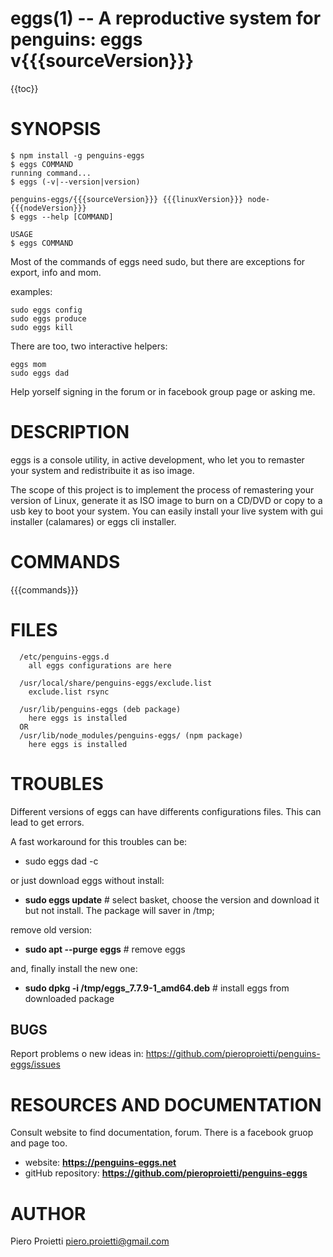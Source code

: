 eggs(1) -- A reproductive system for penguins: eggs v{{{sourceVersion}}}
==========================================================================

{{toc}}

# SYNOPSIS
```
$ npm install -g penguins-eggs
$ eggs COMMAND
running command...
$ eggs (-v|--version|version)

penguins-eggs/{{{sourceVersion}}} {{{linuxVersion}}} node-{{{nodeVersion}}}
$ eggs --help [COMMAND]

USAGE
$ eggs COMMAND
```

Most of the commands of eggs need sudo, but there are exceptions for export, info and mom.

examples:

```
sudo eggs config
sudo eggs produce
sudo eggs kill
```

There are too, two interactive helpers:

```
eggs mom
sudo eggs dad
```

Help yorself signing in the forum or in facebook group page or asking me.


# DESCRIPTION

eggs is a console utility, in active development, who let you to remaster your system and redistribuite it as iso image.

The scope of this project is to implement the process of remastering your version of Linux, generate it as ISO image to burn on a CD/DVD or copy to a usb key to boot your system. You can easily install your live system with gui installer (calamares)  or eggs cli installer.

# COMMANDS

{{{commands}}}

# FILES
      /etc/penguins-eggs.d
        all eggs configurations are here

      /usr/local/share/penguins-eggs/exclude.list
        exclude.list rsync

      /usr/lib/penguins-eggs (deb package)
        here eggs is installed
      OR
      /usr/lib/node_modules/penguins-eggs/ (npm package)
        here eggs is installed


# TROUBLES
Different versions of eggs can have differents configurations files. This can lead to get errors.

A fast workaround for this troubles can be:

* sudo eggs dad -c

or just download eggs without install:

* **sudo eggs update** # select basket, choose the version and download it but not install. The package will saver in /tmp;

remove old version:

* **sudo apt --purge eggs** # remove eggs

and, finally install the new one:

* **sudo dpkg -i /tmp/eggs_7.7.9-1_amd64.deb** # install eggs from downloaded package

## BUGS

Report problems o new ideas in: <https://github.com/pieroproietti/penguins-eggs/issues>

# RESOURCES AND DOCUMENTATION
Consult website to find  documentation, forum. There is a facebook gruop and page too.

* website: **https://penguins-eggs.net**
* gitHub repository: **https://github.com/pieroproietti/penguins-eggs**

# AUTHOR

Piero Proietti <piero.proietti@gmail.com>
